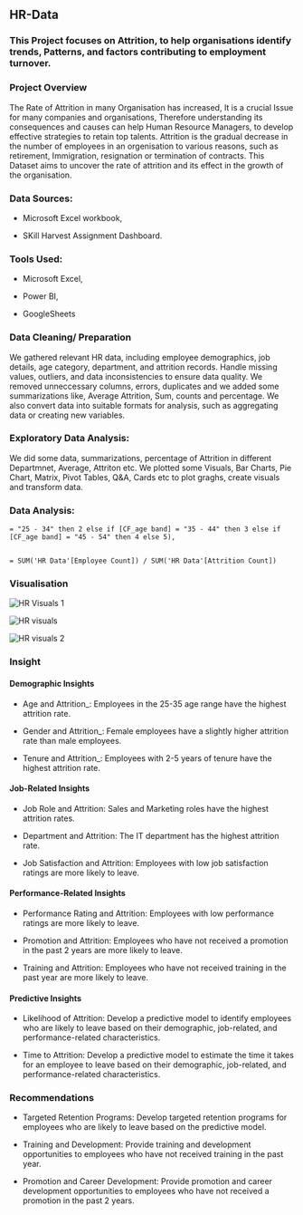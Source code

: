 ## HR-Data


### This Project focuses on Attrition, to help organisations identify trends, Patterns, and factors contributing to employment turnover. 


### Project Overview

The Rate of Attrition in many Organisation has increased, It is a crucial Issue for many companies and organisations, Therefore understanding its consequences and causes can help Human Resource Managers, to develop effective strategies to retain top talents. Attrition is the gradual decrease in the number of employees in an orgenisation to various reasons, such as retirement, Immigration, resignation or termination of contracts. This Dataset aims to uncover the rate of attrition and its effect in the growth of the organisation.


### Data Sources: 

- Microsoft Excel workbook,
  
- SKill Harvest Assignment Dashboard.


### Tools Used: 

- Microsoft Excel,

- Power BI,
  
- GoogleSheets


### Data Cleaning/ Preparation

We gathered relevant HR data, including employee demographics, job details, age category, department, and attrition records.
Handle missing values, outliers, and data inconsistencies to ensure data quality. We removed unneccessary columns, errors, duplicates and we added some summarizations like, Average Attrition, Sum, counts and percentage.
We also convert data into suitable formats for analysis, such as aggregating data or creating new variables.

### Exploratory Data Analysis: 

We did some data, summarizations, percentage of Attrition in different Departmnet, Average, Attriton etc. We plotted some Visuals, Bar Charts, Pie Chart, Matrix, Pivot Tables, Q&A, Cards etc to plot graghs, create visuals and transform data.

### Data Analysis:

``` Power Query
= "25 - 34" then 2 else if [CF_age band] = "35 - 44" then 3 else if [CF_age band] = "45 - 54" then 4 else 5),

```  
```Power BI

= SUM('HR Data'[Employee Count]) / SUM('HR Data'[Attrition Count])

```
### Visualisation

![HR Visuals 1](https://github.com/user-attachments/assets/a113b241-ba68-4190-8d74-c67376f58e43)




![HR visuals](https://github.com/user-attachments/assets/c18e9c58-48d6-48c2-abcc-c49e433c5f7f)




![HR visuals 2](https://github.com/user-attachments/assets/90fd1d12-ee7e-46b5-819e-c455ba328e0e)




### Insight

#### Demographic Insights

- Age and Attrition_: Employees in the 25-35 age range have the highest attrition rate.

- Gender and Attrition_: Female employees have a slightly higher attrition rate than male employees.

- Tenure and Attrition_: Employees with 2-5 years of tenure have the highest attrition rate.

#### Job-Related Insights

- Job Role and Attrition: Sales and Marketing roles have the highest attrition rates.

- Department and Attrition: The IT department has the highest attrition rate.

- Job Satisfaction and Attrition: Employees with low job satisfaction ratings are more likely to leave.


#### Performance-Related Insights

- Performance Rating and Attrition: Employees with low performance ratings are more likely to leave.

- Promotion and Attrition: Employees who have not received a promotion in the past 2 years are more likely to leave.

- Training and Attrition: Employees who have not received training in the past year are more likely to leave.

#### Predictive Insights

- Likelihood of Attrition: Develop a predictive model to identify employees who are likely to leave based on their demographic, job-related, and performance-related characteristics.

- Time to Attrition: Develop a predictive model to estimate the time it takes for an employee to leave based on their demographic, job-related, and performance-related characteristics.

### Recommendations

- Targeted Retention Programs: Develop targeted retention programs for employees who are likely to leave based on the predictive model.

- Training and Development: Provide training and development opportunities to employees who have not received training in the past year.

- Promotion and Career Development: Provide promotion and career development opportunities to employees who have not received a promotion in the past 2 years.


